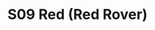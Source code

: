 ---
title: S09 Red (Red Rover)
permalink: "/teams/s09-red"
members:
- Joe Heron - Captain
- Kyle McKinney - Quarterback
- Johnny Adams
- Brandon Benjamin
- Azuree Catledge
- JP Hooth
- Kip Malcolm
- Michael Moerschbaecher
- Matt Murtaugh
- Jim Roll
- Ryan Shealy
- David Waterman
- Jason Weaver
- Richard Rocha - Supplemental
teamid: 4467
name: S09 Red
color: Red Rover
division: ''
---